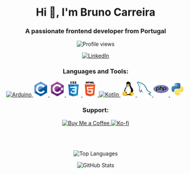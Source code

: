 <h1 align="center">Hi 👋, I'm Bruno Carreira</h1>
<h3 align="center">A passionate frontend developer from Portugal</h3>

<p align="center">
  <img src="https://komarev.com/ghpvc/?username=aluno24257&label=Profile%20views&color=0e75b6&style=flat" alt="Profile views" />
</p>

<p align="center">
  <a href="https://linkedin.com/in/bruno-carreira" target="_blank" rel="noopener noreferrer">
    <img src="https://raw.githubusercontent.com/rahuldkjain/github-profile-readme-generator/master/src/images/icons/Social/linked-in-alt.svg" alt="LinkedIn" height="30" width="40" />
  </a>
</p>

<h3 align="center">Languages and Tools:</h3>
<p align="center">
  <a href="https://www.arduino.cc/" target="_blank" rel="noopener noreferrer">
    <img src="https://cdn.worldvectorlogo.com/logos/arduino-1.svg" alt="Arduino" width="40" height="40" />
  </a>
  <a href="https://www.cprogramming.com/" target="_blank" rel="noopener noreferrer">
    <img src="https://raw.githubusercontent.com/devicons/devicon/master/icons/c/c-original.svg" alt="C" width="40" height="40" />
  </a>
  <a href="https://www.w3schools.com/cs/" target="_blank" rel="noopener noreferrer">
    <img src="https://raw.githubusercontent.com/devicons/devicon/master/icons/csharp/csharp-original.svg" alt="C#" width="40" height="40" />
  </a>
  <a href="https://www.w3schools.com/css/" target="_blank" rel="noopener noreferrer">
    <img src="https://raw.githubusercontent.com/devicons/devicon/master/icons/css3/css3-original-wordmark.svg" alt="CSS3" width="40" height="40" />
  </a>
  <a href="https://www.w3.org/html/" target="_blank" rel="noopener noreferrer">
    <img src="https://raw.githubusercontent.com/devicons/devicon/master/icons/html5/html5-original-wordmark.svg" alt="HTML5" width="40" height="40" />
  </a>
  <a href="https://kotlinlang.org" target="_blank" rel="noopener noreferrer">
    <img src="https://www.vectorlogo.zone/logos/kotlinlang/kotlinlang-icon.svg" alt="Kotlin" width="40" height="40" />
  </a>
  <a href="https://www.linux.org/" target="_blank" rel="noopener noreferrer">
    <img src="https://raw.githubusercontent.com/devicons/devicon/master/icons/linux/linux-original.svg" alt="Linux" width="40" height="40" />
  </a>
  <a href="https://www.mysql.com/" target="_blank" rel="noopener noreferrer">
    <img src="https://raw.githubusercontent.com/devicons/devicon/master/icons/mysql/mysql-original.svg" alt="MySQL" width="40" height="40" />
  </a>
  <a href="https://www.php.net" target="_blank" rel="noopener noreferrer">
    <img src="https://raw.githubusercontent.com/devicons/devicon/master/icons/php/php-original.svg" alt="PHP" width="40" height="40" />
  </a>
  <a href="https://www.python.org" target="_blank" rel="noopener noreferrer">
    <img src="https://raw.githubusercontent.com/devicons/devicon/master/icons/python/python-original.svg" alt="Python" width="40" height="40" />
  </a>
</p>

<h3 align="center">Support:</h3>
<p align="center">
  <a href="https://www.buymeacoffee.com/brunocarreira" target="_blank" rel="noopener noreferrer">
    <img src="https://cdn.buymeacoffee.com/buttons/v2/default-yellow.png" height="50" width="210" alt="Buy Me a Coffee" />
  </a>
  <a href="https://ko-fi.com/BrunoCarreira" target="_blank" rel="noopener noreferrer">
    <img src="https://cdn.ko-fi.com/cdn/kofi3.png?v=3" height="50" width="210" alt="Ko-fi" />
  </a>
</p>

<br><br>

<p align="center">
  <img align="center" src="https://github-readme-stats.vercel.app/api/top-langs/?username=aluno24257&show_icons=true&locale=en&layout=compact" alt="Top Languages" />
</p>

<p align="center">
  <img src="https://github-readme-stats.vercel.app/api?username=aluno24257&show_icons=true&locale=en" alt="GitHub Stats" />
</p>
